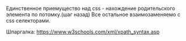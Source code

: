 Единственное приемущество над css - нахождение родительского элемента по потомку.(шаг назад)
Все остальное взаимозаменяемо с сss селекторами. 

Шпаргалка:
https://www.w3schools.com/xml/xpath_syntax.asp